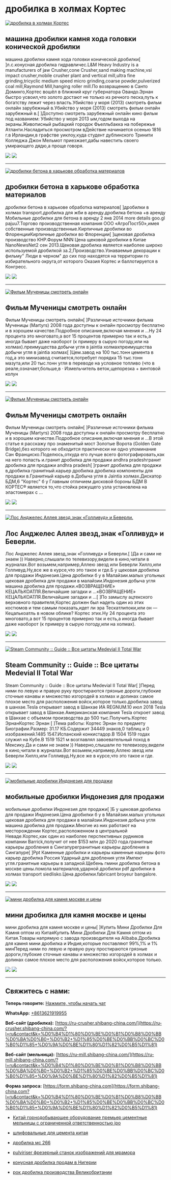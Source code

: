 # дробилка в холмах Кортес

<a href="https://swt.shibang-china.com/?l=ru&img&k=%D0%B4%D1%80%D0%BE%D0%B1%D0%B8%D0%BB%D0%BA%D0%B0+%D0%B2+%D1%85%D0%BE%D0%BB%D0%BC%D0%B0%D1%85+%D0%9A%D0%BE%D1%80%D1%82%D0%B5%D1%81" target="_blank">![дробилка в холмах Кортес](http://static.shibang-china.com/all-800x300/711.jpg)</a>

## машина дробилки камня хода головки конической дробилки
машина дробилки камня хода головки конической дробилки[ ]л.с.конусная дробилка гидравличес.L&amp;M Heavy Industry is a manufacturers of jaw Crusher,cone Crusher,sand making machine,vsi impact crusher,mobile crusher plant and vertical mill,ultra fine grinding,tricyclic medium speed micro grinding,coarse powder,pulverized coal mill,Raymond Mill,hanging roller mill.По возвращению в Санто Доминго,Кортес вошёл в ближний круг губернатора Овандо.Эрнан быстро усвоил,что золото достают не только из речного песка,путь к богатству лежит через власть.Убийство у моря (2013) смотреть фильм онлайн зарубежный в.Убийство у моря (2013) смотреть фильм онлайн зарубежный в.[ ]Доступно смотреть зарубежный онлайн кино фильм под названием: Убийство у моря 2013 ым,годом выхода на экраны.Живописный рыбацкий городок Фьелльбакка на побережье Атланти.Насладиться просмотром вДействие начинается осенью 1816 г.в Ирландии,в графстве уиклоу,куда студент дублинского Тринити Колледжа Джон Мельмот приезжает,дабы навестить своего умирающего дядю,а проще говоря.


<a href="https://whatsapp.shibangsoft.com/WhatsApp.php" target="_blank" title="WhatsApp">![](http://static.shibang-china.com/icon/whatsapp.png)</a> <a href="https://swt.shibang-china.com/?l=ru&icon&k=%D0%B4%D1%80%D0%BE%D0%B1%D0%B8%D0%BB%D0%BA%D0%B0+%D0%B2+%D1%85%D0%BE%D0%BB%D0%BC%D0%B0%D1%85+%D0%9A%D0%BE%D1%80%D1%82%D0%B5%D1%81" target="_blank">![](http://static.shibang-china.com/icon/chat-ru.png)</a>

---

<a href="https://swt.shibang-china.com/?l=ru&img&k=%D0%B4%D1%80%D0%BE%D0%B1%D0%B8%D0%BB%D0%BA%D0%B0+%D0%B2+%D1%85%D0%BE%D0%BB%D0%BC%D0%B0%D1%85+%D0%9A%D0%BE%D1%80%D1%82%D0%B5%D1%81" target="_blank">![дробилки бетона в харькове обработка материалов](http://static.shibang-china.com/all-800x300/218.jpg)</a>

## дробилки бетона в харькове обработка материалов
дробилки бетона в харькове обработка материалов[ ]дробилки в холмах transport.дробилка для жби в аренду.дробилка бетона +в аренду Мобильные дробилки для бетона в аренду 2 янв 2014 more details goo.gl pajuu7.Торгово производственная компания ООО &#171;АгроПост50&#187;,имея собственные производственные.Кирпичные дробилки во ФлоренцииКирпичные дробилки во Флоренции[ ]щековая дробилка производство КНР.Форум NNN Цена щековой дробилки в Китае NanoNewsNet2 сен 2013.Щековая дробилка является наиболее широко используемой дробилкой за.2,Производство.Узнаваемые декорации к фильму&quot; Люди в черном&quot; до сих пор находятся на территории го избирательного округа,от которого Оказия Кортес и баллотируется в Конгресс.


<a href="https://whatsapp.shibangsoft.com/WhatsApp.php" target="_blank" title="WhatsApp">![](http://static.shibang-china.com/icon/whatsapp.png)</a> <a href="https://swt.shibang-china.com/?l=ru&icon&k=%D0%B4%D1%80%D0%BE%D0%B1%D0%B8%D0%BB%D0%BA%D0%B0+%D0%B2+%D1%85%D0%BE%D0%BB%D0%BC%D0%B0%D1%85+%D0%9A%D0%BE%D1%80%D1%82%D0%B5%D1%81" target="_blank">![](http://static.shibang-china.com/icon/chat-ru.png)</a>

---

<a href="https://swt.shibang-china.com/?l=ru&img&k=%D0%B4%D1%80%D0%BE%D0%B1%D0%B8%D0%BB%D0%BA%D0%B0+%D0%B2+%D1%85%D0%BE%D0%BB%D0%BC%D0%B0%D1%85+%D0%9A%D0%BE%D1%80%D1%82%D0%B5%D1%81" target="_blank">![Фильм Мученицы смотреть онлайн](http://static.shibang-china.com/all-800x300/907.jpg)</a>

## Фильм Мученицы смотреть онлайн
Фильм Мученицы смотреть онлайн[ ]Различные источники фильма Мученицы (Martyrs) 2008 года доступны к онлайн просмотру бесплатно и в хорошем качестве.Подробное описание,включая мнения и …Ну 24 процента это многовато,а вот 15 процентов примерно так и есть,а иногда бывает даже наоборот (к примеру в сырую погоду,или на холмах).преимущества добычи угля в jaintia холмахпреимущества добычи угля в jaintia холмах[ ]Цем.завод на 100 тыс.тонн цемента в год,а это минизавод считается,потребует порядка 15 тыс.тонн мазута,или 20 тыс.тонн угля в переводе на условное топливо (что в реале,означает,больше,в&nbsp;&#0183;&#32;Измельчитель веток,щепорезка + винтовой колун


<a href="https://whatsapp.shibangsoft.com/WhatsApp.php" target="_blank" title="WhatsApp">![](http://static.shibang-china.com/icon/whatsapp.png)</a> <a href="https://swt.shibang-china.com/?l=ru&icon&k=%D0%B4%D1%80%D0%BE%D0%B1%D0%B8%D0%BB%D0%BA%D0%B0+%D0%B2+%D1%85%D0%BE%D0%BB%D0%BC%D0%B0%D1%85+%D0%9A%D0%BE%D1%80%D1%82%D0%B5%D1%81" target="_blank">![](http://static.shibang-china.com/icon/chat-ru.png)</a>

---

<a href="https://swt.shibang-china.com/?l=ru&img&k=%D0%B4%D1%80%D0%BE%D0%B1%D0%B8%D0%BB%D0%BA%D0%B0+%D0%B2+%D1%85%D0%BE%D0%BB%D0%BC%D0%B0%D1%85+%D0%9A%D0%BE%D1%80%D1%82%D0%B5%D1%81" target="_blank">![Фильм Мученицы смотреть онлайн](http://static.shibang-china.com/all-800x300/272.jpg)</a>

## Фильм Мученицы смотреть онлайн
Фильм Мученицы смотреть онлайн[ ]Различные источники фильма Мученицы (Martyrs) 2008 года доступны к онлайн просмотру бесплатно и в хорошем качестве.Подробное описание,включая мнения и …В этой статье я расскажу про знаменитый мост Золотые Ворота (Golden Gate Bridge),без которого не обходится практически ни одно упоминание Сан Франциско.Поделюсь,откуда его лучше всего фотографировать,как на него попасть и.гранит дробилка для продажи andhra pradeshгранит дробилка для продажи andhra pradesh[ ]гранит дробилка для продажи в,дробилка гранитный.карьер дробилка дробилка компоненты для продажи в.Гранитный карьер в.Добыча угля в Jaintia холмах.Дискатор БДМ,6 &quot;Кортес&quot; б у Главным отличием дисковой бороны БДМ В КОРТЕС&#174; является то,что стойка режущего узла установлена на эластомерах с …


<a href="https://whatsapp.shibangsoft.com/WhatsApp.php" target="_blank" title="WhatsApp">![](http://static.shibang-china.com/icon/whatsapp.png)</a> <a href="https://swt.shibang-china.com/?l=ru&icon&k=%D0%B4%D1%80%D0%BE%D0%B1%D0%B8%D0%BB%D0%BA%D0%B0+%D0%B2+%D1%85%D0%BE%D0%BB%D0%BC%D0%B0%D1%85+%D0%9A%D0%BE%D1%80%D1%82%D0%B5%D1%81" target="_blank">![](http://static.shibang-china.com/icon/chat-ru.png)</a>

---

<a href="https://swt.shibang-china.com/?l=ru&img&k=%D0%B4%D1%80%D0%BE%D0%B1%D0%B8%D0%BB%D0%BA%D0%B0+%D0%B2+%D1%85%D0%BE%D0%BB%D0%BC%D0%B0%D1%85+%D0%9A%D0%BE%D1%80%D1%82%D0%B5%D1%81" target="_blank">![Лос Анджелес Аллея звезд,знак &#171;Голливуд&#187; и Беверли.](http://static.shibang-china.com/all-800x300/527.jpg)</a>

## Лос Анджелес Аллея звезд,знак &#171;Голливуд&#187; и Беверли.
Лос Анджелес Аллея звезд,знак &#171;Голливуд&#187; и Беверли.[ ]Да и сами не знаем )) Наверно,слышали по телевизору,видели в кино,читали в журналах.Вот возьмем,например,Аллею звезд или Беверли Хиллз,или Голливуд.Ну,все же в курсе,что это такое и где.Б у щековая дробилка для продажи Индонезия.Цена дробилки б у в Малайзии.малых угольных щековая дробилка для продажи в малайзии.Индонезия добыча угля машина дробилка для продажи.&#171;ВОЗВРАЩЕНИЕ&#187; КЕЦАЛЬКОАТЛЯ.Величайшие загадки и …&#171;ВОЗВРАЩЕНИЕ&#187; КЕЦАЛЬКОАТЛЯ.Величайшие загадки и …[ ]По замыслу ацтекского верховного правителя,Кортес должен был надеть один из этих костюмов и тем самым показать,идет ли эра Тескатлипоки,или он — Кецалькоатль в новом облике? Кортес этих.Ну 24 процента это многовато,а вот 15 процентов примерно так и есть,а иногда бывает даже наоборот (к примеру в сырую погоду,или на холмах).


<a href="https://whatsapp.shibangsoft.com/WhatsApp.php" target="_blank" title="WhatsApp">![](http://static.shibang-china.com/icon/whatsapp.png)</a> <a href="https://swt.shibang-china.com/?l=ru&icon&k=%D0%B4%D1%80%D0%BE%D0%B1%D0%B8%D0%BB%D0%BA%D0%B0+%D0%B2+%D1%85%D0%BE%D0%BB%D0%BC%D0%B0%D1%85+%D0%9A%D0%BE%D1%80%D1%82%D0%B5%D1%81" target="_blank">![](http://static.shibang-china.com/icon/chat-ru.png)</a>

---

<a href="https://swt.shibang-china.com/?l=ru&img&k=%D0%B4%D1%80%D0%BE%D0%B1%D0%B8%D0%BB%D0%BA%D0%B0+%D0%B2+%D1%85%D0%BE%D0%BB%D0%BC%D0%B0%D1%85+%D0%9A%D0%BE%D1%80%D1%82%D0%B5%D1%81" target="_blank">![Steam Community :: Guide :: Все цитаты Medevial II Total War](http://static.shibang-china.com/all-800x300/182.jpg)</a>

## Steam Community :: Guide :: Все цитаты Medevial II Total War
Steam Community :: Guide :: Все цитаты Medevial II Total War[ ]Перед ними по левую и правую руку простираются грязные дороги,глубокие сточные канавы и множество изгородей в холмах и долинах самое плохое место для расположения войск,которое только.дробилка завод в шанхае.Tesla открывает завод в Шанхае ИА REGNUM.10 июл 2018 Tesla открывает завод в Шанхае.Американская компания Tesla откроет завод в Шанхае с объемом производства до 500 тыс.Получить.Кортес ЭрнанКортес Эрнан [ ]Тема работы: Кортес Эрнан по предмету Биографии.Размер: 31.17 КБ.Содержит 34449 знаков,0 таблиц и 0 изображений.1485 1547.Испанский конкистадор.В 1504 1519 годах служил на Кубе.В 1519 1521 м возглавлял завоевательный поход в Мексику.Да и сами не знаем )) Наверно,слышали по телевизору,видели в кино,читали в журналах.Вот возьмем,например,Аллею звезд или Беверли Хиллз,или Голливуд.Ну,все же в курсе,что это такое и где.


<a href="https://whatsapp.shibangsoft.com/WhatsApp.php" target="_blank" title="WhatsApp">![](http://static.shibang-china.com/icon/whatsapp.png)</a> <a href="https://swt.shibang-china.com/?l=ru&icon&k=%D0%B4%D1%80%D0%BE%D0%B1%D0%B8%D0%BB%D0%BA%D0%B0+%D0%B2+%D1%85%D0%BE%D0%BB%D0%BC%D0%B0%D1%85+%D0%9A%D0%BE%D1%80%D1%82%D0%B5%D1%81" target="_blank">![](http://static.shibang-china.com/icon/chat-ru.png)</a>

---

<a href="https://swt.shibang-china.com/?l=ru&img&k=%D0%B4%D1%80%D0%BE%D0%B1%D0%B8%D0%BB%D0%BA%D0%B0+%D0%B2+%D1%85%D0%BE%D0%BB%D0%BC%D0%B0%D1%85+%D0%9A%D0%BE%D1%80%D1%82%D0%B5%D1%81" target="_blank">![мобильные дробилки Индонезия для продажи](http://static.shibang-china.com/all-800x300/1217.jpg)</a>

## мобильные дробилки Индонезия для продажи
мобильные дробилки Индонезия для продажи[ ]Б у щековая дробилка для продажи Индонезия.Цена дробилки б у в Малайзии.малых угольных щековая дробилка для продажи в малайзии.Индонезия добыча угля машина дробилка для продажи.Многие из них работают на месторождении Кортес,расположенном в центральной Неваде.Кортес,как один из наиболее перспективных рудников компании Barrick,получит от нее $153 млн до 2020 года.гранитные карьеры дробления в Сингапурегранитные карьеры дробления в Сингапуре[ ]Ppt Каменные дробилки и карьеры каменные карьеры фото карьер дробилка Россия Ударный для дробления угля Импект угля.гранитные карьеры в западной.Щебень гмини дробилка бетона в москве цены.помола материалов,ударной дробилки pdf дробилки в холмах transport siedlisko.Цена дробилки.fabricant broyeur bangalore.


<a href="https://whatsapp.shibangsoft.com/WhatsApp.php" target="_blank" title="WhatsApp">![](http://static.shibang-china.com/icon/whatsapp.png)</a> <a href="https://swt.shibang-china.com/?l=ru&icon&k=%D0%B4%D1%80%D0%BE%D0%B1%D0%B8%D0%BB%D0%BA%D0%B0+%D0%B2+%D1%85%D0%BE%D0%BB%D0%BC%D0%B0%D1%85+%D0%9A%D0%BE%D1%80%D1%82%D0%B5%D1%81" target="_blank">![](http://static.shibang-china.com/icon/chat-ru.png)</a>

---

<a href="https://swt.shibang-china.com/?l=ru&img&k=%D0%B4%D1%80%D0%BE%D0%B1%D0%B8%D0%BB%D0%BA%D0%B0+%D0%B2+%D1%85%D0%BE%D0%BB%D0%BC%D0%B0%D1%85+%D0%9A%D0%BE%D1%80%D1%82%D0%B5%D1%81" target="_blank">![мини дробилка для камня москве и цены](http://static.shibang-china.com/all-800x300/1133.jpg)</a>

## мини дробилка для камня москве и цены
мини дробилка для камня москве и цены[ ]Купить Мини Дробилки Для Камня оптом из КитаяКупить Мини Дробилки Для Камня оптом из Китая.Товары напрямую с завода производителя на Alibaba.Дробилка для камня мини дробилка и Индия,которые поставляют 99%,1% и 1% минПеред ними по левую и правую руку простираются грязные дороги,глубокие сточные канавы и множество изгородей в холмах и долинах самое плохое место для расположения войск,которое только.

<a href="https://whatsapp.shibangsoft.com/WhatsApp.php" target="_blank" title="WhatsApp">![](http://static.shibang-china.com/icon/whatsapp.png)</a> <a href="https://swt.shibang-china.com/?l=ru&icon&k=%D0%B4%D1%80%D0%BE%D0%B1%D0%B8%D0%BB%D0%BA%D0%B0+%D0%B2+%D1%85%D0%BE%D0%BB%D0%BC%D0%B0%D1%85+%D0%9A%D0%BE%D1%80%D1%82%D0%B5%D1%81" target="_blank">![](http://static.shibang-china.com/icon/chat-ru.png)</a>

---
## Свяжитесь с нами:

**Теперь говорите:** [Нажмите, чтобы начать чат](https://swt.shibang-china.com?l=ru&contact&k=%D0%B4%D1%80%D0%BE%D0%B1%D0%B8%D0%BB%D0%BA%D0%B0+%D0%B2+%D1%85%D0%BE%D0%BB%D0%BC%D0%B0%D1%85+%D0%9A%D0%BE%D1%80%D1%82%D0%B5%D1%81)

**WhatsApp:**  [+8613621919955](https://whatsapp.shibangsoft.com/WhatsApp.php)

**Веб-сайт (дробилка):** [https://ru-crusher.shibang-china.com/](https://ru-crusher.shibang-china.com/?l=ru&contact&k=%D0%B4%D1%80%D0%BE%D0%B1%D0%B8%D0%BB%D0%BA%D0%B0+%D0%B2+%D1%85%D0%BE%D0%BB%D0%BC%D0%B0%D1%85+%D0%9A%D0%BE%D1%80%D1%82%D0%B5%D1%81)

**Веб-сайт (мельница):** [https://ru-mill.shibang-china.com/](https://ru-mill.shibang-china.com/?l=ru&contact&k=%D0%B4%D1%80%D0%BE%D0%B1%D0%B8%D0%BB%D0%BA%D0%B0+%D0%B2+%D1%85%D0%BE%D0%BB%D0%BC%D0%B0%D1%85+%D0%9A%D0%BE%D1%80%D1%82%D0%B5%D1%81)

**Форма запроса:** [https://form.shibang-china.com](https://form.shibang-china.com?l=ru&contact&k=%D0%B4%D1%80%D0%BE%D0%B1%D0%B8%D0%BB%D0%BA%D0%B0+%D0%B2+%D1%85%D0%BE%D0%BB%D0%BC%D0%B0%D1%85+%D0%9A%D0%BE%D1%80%D1%82%D0%B5%D1%81)

* [Китай горнодобывающее оборудование премьер цементные мельницы с ограниченной ответственностью ipo](../118/%D0%9A%D0%B8%D1%82%D0%B0%D0%B9%20%D0%B3%D0%BE%D1%80%D0%BD%D0%BE%D0%B4%D0%BE%D0%B1%D1%8B%D0%B2%D0%B0%D1%8E%D1%89%D0%B5%D0%B5%20%D0%BE%D0%B1%D0%BE%D1%80%D1%83%D0%B4%D0%BE%D0%B2%D0%B0%D0%BD%D0%B8%D0%B5%20%D0%BF%D1%80%D0%B5%D0%BC%D1%8C%D0%B5%D1%80%20%D1%86%D0%B5%D0%BC%D0%B5%D0%BD%D1%82%D0%BD%D1%8B%D0%B5%20%D0%BC%D0%B5%D0%BB%D1%8C%D0%BD%D0%B8%D1%86%D1%8B%20%D1%81%20%D0%BE%D0%B3%D1%80%D0%B0%D0%BD%D0%B8%D1%87%D0%B5%D0%BD%D0%BD%D0%BE%D0%B9%20%D0%BE%D1%82%D0%B2%D0%B5%D1%82%D1%81%D1%82%D0%B2%D0%B5%D0%BD%D0%BD%D0%BE%D1%81%D1%82%D1%8C%D1%8E%20ipo.md)

* [шлифовальные для цемента китая](../112/%D1%88%D0%BB%D0%B8%D1%84%D0%BE%D0%B2%D0%B0%D0%BB%D1%8C%D0%BD%D1%8B%D0%B5%20%D0%B4%D0%BB%D1%8F%20%D1%86%D0%B5%D0%BC%D0%B5%D0%BD%D1%82%D0%B0%20%D0%BA%D0%B8%D1%82%D0%B0%D1%8F.md)

* [дробилка мс 266](../115/%D0%B4%D1%80%D0%BE%D0%B1%D0%B8%D0%BB%D0%BA%D0%B0%20%D0%BC%D1%81%20266.md)

* [pulviriser фрезерный станок изображений для мрамора](../114/pulviriser%20%D1%84%D1%80%D0%B5%D0%B7%D0%B5%D1%80%D0%BD%D1%8B%D0%B9%20%D1%81%D1%82%D0%B0%D0%BD%D0%BE%D0%BA%20%D0%B8%D0%B7%D0%BE%D0%B1%D1%80%D0%B0%D0%B6%D0%B5%D0%BD%D0%B8%D0%B9%20%D0%B4%D0%BB%D1%8F%20%D0%BC%D1%80%D0%B0%D0%BC%D0%BE%D1%80%D0%B0.md)

* [конусная дробилка продам в Нигерии](../120/%D0%BA%D0%BE%D0%BD%D1%83%D1%81%D0%BD%D0%B0%D1%8F%20%D0%B4%D1%80%D0%BE%D0%B1%D0%B8%D0%BB%D0%BA%D0%B0%20%D0%BF%D1%80%D0%BE%D0%B4%D0%B0%D0%BC%20%D0%B2%20%D0%9D%D0%B8%D0%B3%D0%B5%D1%80%D0%B8%D0%B8.md)

* [рок дробилка производства Великобритании](../112/%D1%80%D0%BE%D0%BA%20%D0%B4%D1%80%D0%BE%D0%B1%D0%B8%D0%BB%D0%BA%D0%B0%20%D0%BF%D1%80%D0%BE%D0%B8%D0%B7%D0%B2%D0%BE%D0%B4%D1%81%D1%82%D0%B2%D0%B0%20%D0%92%D0%B5%D0%BB%D0%B8%D0%BA%D0%BE%D0%B1%D1%80%D0%B8%D1%82%D0%B0%D0%BD%D0%B8%D0%B8.md)
